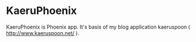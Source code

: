 # KaeruPhoenix

KaeruPhoenix is Phoenix app.
It's basis of my blog application kaeruspoon ( http://www.kaeruspoon.net/ ).
